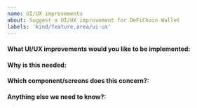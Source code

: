 ```yaml
---
name: UI/UX improvements
about: Suggest a UI/UX improvement for DeFiChain Wallet
labels: 'kind/feature,area/ui-ux'
---
```


<!-- Please only use this template for submitting UI/UX improvements -->

#### What UI/UX improvements would you like to be implemented: 

#### Why is this needed:

#### Which component/screens does this concern?:

#### Anything else we need to know?:
